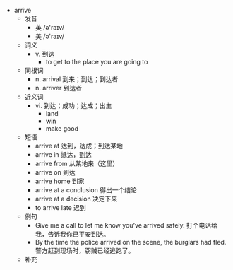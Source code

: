 - arrive
  - 发音
    - 英 /ə'raɪv/
    - 美 /ə'raɪv/
  - 词义
    - v. 到达
      - to get to the place you are going to
  - 同根词
    - n. arrival 到来；到达；到达者
    - n. arriver 到达者
  - 近义词
    - vi. 到达；成功；达成；出生
      - land
      - win
      - make good
  - 短语
    - arrive at 达到，达成；到达某地
    - arrive in 抵达，到达
    - arrive from 从某地来（这里）
    - arrive on 到达
    - arrive home 到家
    - arrive at a conclusion 得出一个结论
    - arrive at a decision 决定下来
    - to arrive late 迟到
  - 例句
    - Give me a call to let me know you’ve arrived safely. 打个电话给我，告诉我你已平安到达。
    - By the time the police arrived on the scene, the burglars had fled. 警方赶到现场时，窃贼已经逃跑了。
  - 补充